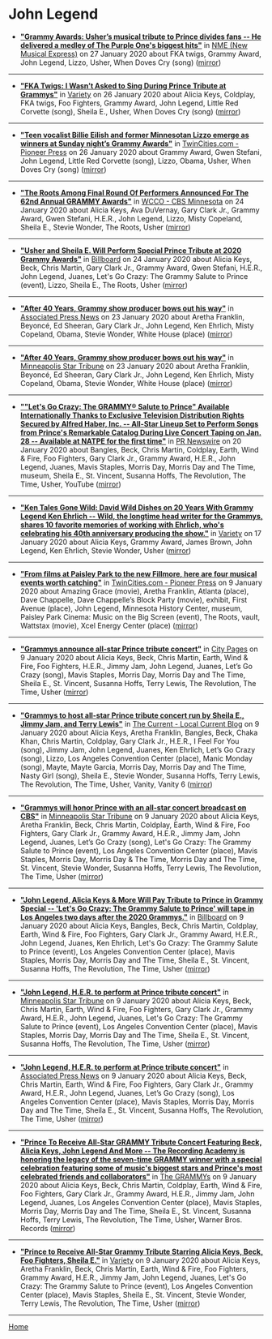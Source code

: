# John Legend

 - [**"Grammy Awards: Usher’s musical tribute to Prince divides fans -- He delivered a medley of The Purple One's biggest hits"**](https://www.nme.com/news/music/grammy-awards-ushers-musical-tribute-to-prince-divides-fans-2601402) in [NME (New Musical Express)](https://www.nme.com/) on 27 January 2020 about FKA twigs, Grammy Award, John Legend, Lizzo, Usher, When Doves Cry (song) ([mirror](https://web.archive.org/web/*/https://www.nme.com/news/music/grammy-awards-ushers-musical-tribute-to-prince-divides-fans-2601402))

----

 - [**"FKA Twigs: I Wasn’t Asked to Sing During Prince Tribute at Grammys"**](https://variety.com/2020/music/news/fka-twigs-grammys-prince-usher-sheila-e-1203481545/) in [Variety](https://variety.com/) on 26 January 2020 about Alicia Keys, Coldplay, FKA twigs, Foo Fighters, Grammy Award, John Legend, Little Red Corvette (song), Sheila E., Usher, When Doves Cry (song) ([mirror](https://web.archive.org/web/*/https://variety.com/2020/music/news/fka-twigs-grammys-prince-usher-sheila-e-1203481545/))

----

 - [**"Teen vocalist Billie Eilish and former Minnesotan Lizzo emerge as winners at Sunday night’s Grammy Awards"**](https://www.twincities.com/2020/01/26/teen-vocalist-billie-eilish-and-former-minnesotan-lizzo-emerge-as-winners-at-sunday-nights-grammy-awards/) in [TwinCities.com - Pioneer Press](https://www.twincities.com/) on 26 January 2020 about Grammy Award, Gwen Stefani, John Legend, Little Red Corvette (song), Lizzo, Obama, Usher, When Doves Cry (song) ([mirror](https://web.archive.org/web/*/https://www.twincities.com/2020/01/26/teen-vocalist-billie-eilish-and-former-minnesotan-lizzo-emerge-as-winners-at-sunday-nights-grammy-awards/))

----

 - [**"The Roots Among Final Round Of Performers Announced For The 62nd Annual GRAMMY Awards"**](https://minnesota.cbslocal.com/2020/01/24/the-roots-sheila-e-grammy-awards-performers/) in [WCCO - CBS Minnesota](https://minnesota.cbslocal.com/) on 24 January 2020 about Alicia Keys, Ava DuVernay, Gary Clark Jr., Grammy Award, Gwen Stefani, H.E.R., John Legend, Lizzo, Misty Copeland, Sheila E., Stevie Wonder, The Roots, Usher ([mirror](https://web.archive.org/web/*/https://minnesota.cbslocal.com/2020/01/24/the-roots-sheila-e-grammy-awards-performers/))

----

 - [**"Usher and Sheila E. Will Perform Special Prince Tribute at 2020 Grammy Awards"**](https://www.billboard.com/articles/news/awards/8548944/2020-grammys-usher-sheila-e-prince-tribute) in [Billboard](https://www.billboard.com/) on 24 January 2020 about Alicia Keys, Beck, Chris Martin, Gary Clark Jr., Grammy Award, Gwen Stefani, H.E.R., John Legend, Juanes, Let's Go Crazy: The Grammy Salute to Prince (event), Lizzo, Sheila E., The Roots, Usher ([mirror](https://web.archive.org/web/*/https://www.billboard.com/articles/news/awards/8548944/2020-grammys-usher-sheila-e-prince-tribute))

----

 - [**"After 40 Years, Grammy show producer bows out his way"**](https://apnews.com/20a0fbeb977981d1d1d6f393423ca1db) in [Associated Press News](https://apnews.com/) on 23 January 2020 about Aretha Franklin, Beyoncé, Ed Sheeran, Gary Clark Jr., John Legend, Ken Ehrlich, Misty Copeland, Obama, Stevie Wonder, White House (place) ([mirror](https://web.archive.org/web/*/https://apnews.com/20a0fbeb977981d1d1d6f393423ca1db))

----

 - [**"After 40 Years, Grammy show producer bows out his way"**](http://www.startribune.com/after-40-years-grammy-show-producer-bows-out-his-way/567226992/) in [Minneapolis Star Tribune](http://www.startribune.com/) on 23 January 2020 about Aretha Franklin, Beyoncé, Ed Sheeran, Gary Clark Jr., John Legend, Ken Ehrlich, Misty Copeland, Obama, Stevie Wonder, White House (place) ([mirror](https://web.archive.org/web/*/http://www.startribune.com/after-40-years-grammy-show-producer-bows-out-his-way/567226992/))

----

 - [**""Let's Go Crazy: The GRAMMY® Salute to Prince" Available Internationally Thanks to Exclusive Television Distribution Rights Secured by Alfred Haber, Inc. -- All-Star Lineup Set to Perform Songs from Prince's Remarkable Catalog During Live Concert Taping on Jan. 28 -- Available at NATPE for the first time"**](https://www.prnewswire.com/news-releases/lets-go-crazy-the-grammy-salute-to-prince-available-internationally-thanks-to-exclusive-television-distribution-rights-secured-by-alfred-haber-inc-300989367.html) in [PR Newswire](https://www.prnewswire.com/) on 20 January 2020 about Bangles, Beck, Chris Martin, Coldplay, Earth, Wind & Fire, Foo Fighters, Gary Clark Jr., Grammy Award, H.E.R., John Legend, Juanes, Mavis Staples, Morris Day, Morris Day and The Time, museum, Sheila E., St. Vincent, Susanna Hoffs, The Revolution, The Time, Usher, YouTube ([mirror](https://web.archive.org/web/*/https://www.prnewswire.com/news-releases/lets-go-crazy-the-grammy-salute-to-prince-available-internationally-thanks-to-exclusive-television-distribution-rights-secured-by-alfred-haber-inc-300989367.html))

----

 - [**"Ken Tales Gone Wild: David Wild Dishes on 20 Years With Grammy Legend Ken Ehrlich -- Wild, the longtime head writer for the Grammys, shares 10 favorite memories of working with Ehrlich, who's celebrating his 40th anniversary producing the show."**](https://variety.com/2020/music/news/david-wild-tells-tales-ken-ehrlich-grammys-1203471739/) in [Variety](https://variety.com/) on 17 January 2020 about Alicia Keys, Grammy Award, James Brown, John Legend, Ken Ehrlich, Stevie Wonder, Usher ([mirror](https://web.archive.org/web/*/https://variety.com/2020/music/news/david-wild-tells-tales-ken-ehrlich-grammys-1203471739/))

----

 - [**"From films at Paisley Park to the new Fillmore, here are four musical events worth catching"**](https://www.twincities.com/2020/01/09/from-films-at-paisley-park-to-the-new-fillmore-here-are-four-musical-events-worth-catching/) in [TwinCities.com - Pioneer Press](https://www.twincities.com/) on 9 January 2020 about Amazing Grace (movie), Aretha Franklin, Atlanta (place), Dave Chappelle, Dave Chappelle’s Block Party (movie), exhibit, First Avenue (place), John Legend, Minnesota History Center, museum, Paisley Park Cinema: Music on the Big Screen (event), The Roots, vault, Wattstax (movie), Xcel Energy Center (place) ([mirror](https://web.archive.org/web/*/https://www.twincities.com/2020/01/09/from-films-at-paisley-park-to-the-new-fillmore-here-are-four-musical-events-worth-catching/))

----

 - [**"Grammys announce all-star Prince tribute concert"**](http://www.citypages.com/music/grammys-announce-all-star-prince-tribute-concert/566840941) in [City Pages](http://www.citypages.com/) on 9 January 2020 about Alicia Keys, Beck, Chris Martin, Earth, Wind & Fire, Foo Fighters, H.E.R., Jimmy Jam, John Legend, Juanes, Let’s Go Crazy (song), Mavis Staples, Morris Day, Morris Day and The Time, Sheila E., St. Vincent, Susanna Hoffs, Terry Lewis, The Revolution, The Time, Usher ([mirror](https://web.archive.org/web/*/http://www.citypages.com/music/grammys-announce-all-star-prince-tribute-concert/566840941))

----

 - [**"Grammys to host all-star Prince tribute concert run by Sheila E., Jimmy Jam, and Terry Lewis"**](https://blog.thecurrent.org/2020/01/grammys-to-host-all-star-prince-tribute-concert-run-by-sheila-e-jimmy-jam-and-terry-lewis/) in [The Current - Local Current Blog](https://blog.thecurrent.org/) on 9 January 2020 about Alicia Keys, Aretha Franklin, Bangles, Beck, Chaka Khan, Chris Martin, Coldplay, Gary Clark Jr., H.E.R., I Feel For You (song), Jimmy Jam, John Legend, Juanes, Ken Ehrlich, Let’s Go Crazy (song), Lizzo, Los Angeles Convention Center (place), Manic Monday (song), Mayte, Mayte Garcia, Morris Day, Morris Day and The Time, Nasty Girl (song), Sheila E., Stevie Wonder, Susanna Hoffs, Terry Lewis, The Revolution, The Time, Usher, Vanity, Vanity 6 ([mirror](https://web.archive.org/web/*/https://blog.thecurrent.org/2020/01/grammys-to-host-all-star-prince-tribute-concert-run-by-sheila-e-jimmy-jam-and-terry-lewis/))

----

 - [**"Grammys will honor Prince with an all-star concert broadcast on CBS"**](http://www.startribune.com/grammys-will-honor-prince-with-an-all-star-concert-broadcast-on-cbs/566849132/) in [Minneapolis Star Tribune](http://www.startribune.com/) on 9 January 2020 about Alicia Keys, Aretha Franklin, Beck, Chris Martin, Coldplay, Earth, Wind & Fire, Foo Fighters, Gary Clark Jr., Grammy Award, H.E.R., Jimmy Jam, John Legend, Juanes, Let’s Go Crazy (song), Let's Go Crazy: The Grammy Salute to Prince (event), Los Angeles Convention Center (place), Mavis Staples, Morris Day, Morris Day & The Time, Morris Day and The Time, St. Vincent, Stevie Wonder, Susanna Hoffs, Terry Lewis, The Revolution, The Time, Usher ([mirror](https://web.archive.org/web/*/http://www.startribune.com/grammys-will-honor-prince-with-an-all-star-concert-broadcast-on-cbs/566849132/))

----

 - [**"John Legend, Alicia Keys & More Will Pay Tribute to Prince in Grammy Special -- 'Let's Go Crazy: The Grammy Salute to Prince' will tape in Los Angeles two days after the 2020 Grammys."**](https://www.billboard.com/articles/columns/pop/8547655/prince-grammy-special-tribute) in [Billboard](https://www.billboard.com/) on 9 January 2020 about Alicia Keys, Bangles, Beck, Chris Martin, Coldplay, Earth, Wind & Fire, Foo Fighters, Gary Clark Jr., Grammy Award, H.E.R., John Legend, Juanes, Ken Ehrlich, Let's Go Crazy: The Grammy Salute to Prince (event), Los Angeles Convention Center (place), Mavis Staples, Morris Day, Morris Day and The Time, Sheila E., St. Vincent, Susanna Hoffs, The Revolution, The Time, Usher ([mirror](https://web.archive.org/web/*/https://www.billboard.com/articles/columns/pop/8547655/prince-grammy-special-tribute))

----

 - [**"John Legend, H.E.R. to perform at Prince tribute concert"**](http://www.startribune.com/john-legend-h-e-r-to-perform-at-prince-tribute-concert/566845702/) in [Minneapolis Star Tribune](http://www.startribune.com/) on 9 January 2020 about Alicia Keys, Beck, Chris Martin, Earth, Wind & Fire, Foo Fighters, Gary Clark Jr., Grammy Award, H.E.R., John Legend, Juanes, Let's Go Crazy: The Grammy Salute to Prince (event), Los Angeles Convention Center (place), Mavis Staples, Morris Day, Morris Day and The Time, Sheila E., St. Vincent, Susanna Hoffs, The Revolution, The Time, Usher ([mirror](https://web.archive.org/web/*/http://www.startribune.com/john-legend-h-e-r-to-perform-at-prince-tribute-concert/566845702/))

----

 - [**"John Legend, H.E.R. to perform at Prince tribute concert"**](https://apnews.com/e672f9a779c8cef910eefb7b8cff753f) in [Associated Press News](https://apnews.com/) on 9 January 2020 about Alicia Keys, Beck, Chris Martin, Earth, Wind & Fire, Foo Fighters, Gary Clark Jr., Grammy Award, H.E.R., John Legend, Juanes, Let’s Go Crazy (song), Los Angeles Convention Center (place), Mavis Staples, Morris Day, Morris Day and The Time, Sheila E., St. Vincent, Susanna Hoffs, The Revolution, The Time, Usher ([mirror](https://web.archive.org/web/*/https://apnews.com/e672f9a779c8cef910eefb7b8cff753f))

----

 - [**"Prince To Receive All-Star GRAMMY Tribute Concert Featuring Beck, Alicia Keys, John Legend And More -- The Recording Academy is honoring the legacy of the seven-time GRAMMY winner with a special celebration featuring some of music's biggest stars and Prince's most celebrated friends and collaborators"**](https://www.grammy.com/grammys/news/prince-receive-all-star-grammy-tribute-concert-featuring-beck-alicia-keys-john-legend) in [The GRAMMYs](https://www.grammy.com/) on 9 January 2020 about Alicia Keys, Beck, Chris Martin, Coldplay, Earth, Wind & Fire, Foo Fighters, Gary Clark Jr., Grammy Award, H.E.R., Jimmy Jam, John Legend, Juanes, Los Angeles Convention Center (place), Mavis Staples, Morris Day, Morris Day and The Time, Sheila E., St. Vincent, Susanna Hoffs, Terry Lewis, The Revolution, The Time, Usher, Warner Bros. Records ([mirror](https://web.archive.org/web/*/https://www.grammy.com/grammys/news/prince-receive-all-star-grammy-tribute-concert-featuring-beck-alicia-keys-john-legend))

----

 - [**"Prince to Receive All-Star Grammy Tribute Starring Alicia Keys, Beck, Foo Fighters, Sheila E."**](https://variety.com/2020/music/news/prince-all-star-grammy-tribute-alicia-keys-beck-sheila-e-the-time-1203461660/) in [Variety](https://variety.com/) on 9 January 2020 about Alicia Keys, Aretha Franklin, Beck, Chris Martin, Earth, Wind & Fire, Foo Fighters, Grammy Award, H.E.R., Jimmy Jam, John Legend, Juanes, Let's Go Crazy: The Grammy Salute to Prince (event), Los Angeles Convention Center (place), Mavis Staples, Sheila E., St. Vincent, Stevie Wonder, Terry Lewis, The Revolution, The Time, Usher ([mirror](https://web.archive.org/web/*/https://variety.com/2020/music/news/prince-all-star-grammy-tribute-alicia-keys-beck-sheila-e-the-time-1203461660/))

----

[Home](../)
